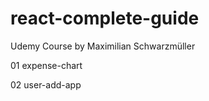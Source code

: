 # react-complete-guide

Udemy Course by Maximilian Schwarzmüller

01 expense-chart

02 user-add-app

